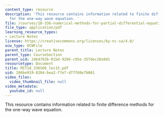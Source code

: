 ```yaml
---
content_type: resource
description: 'This resource contains information related to finite difference methods
  for the one-way wave equation. '
file: /courses/18-336-numerical-methods-for-partial-differential-equations-spring-2009/286be9198204bea2f7e7d77f88e7b061_MIT18_336S09_lec15.pdf
file_type: application/pdf
learning_resource_types:
- Lecture Notes
license: https://creativecommons.org/licenses/by-nc-sa/4.0/
ocw_type: OCWFile
parent_title: Lecture Notes
parent_type: CourseSection
parent_uid: 24b4783b-01bd-9266-c95e-35fdec20a9d1
resourcetype: Document
title: MIT18_336S09_lec15.pdf
uid: 286be919-8204-bea2-f7e7-d77f88e7b061
video_files:
  video_thumbnail_file: null
video_metadata:
  youtube_id: null
---
```

This resource contains information related to finite difference methods for the one-way wave equation. 